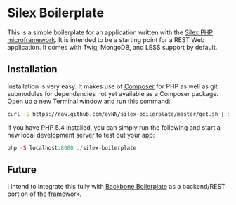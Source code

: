Silex Boilerplate
=================

This is a simple boilerplate for an application written with the [Silex PHP 
microframework](http://silex.sensiolabs.org/). It is intended to be a starting 
point for a REST Web application.  It comes with Twig, MongoDB, and LESS support by 
default.

## Installation ##
Installation is very easy. It makes use of [Composer](http://getcomposer.org/) 
for PHP as well as git submodules for dependencies not yet available as a 
Composer package. Open up a new Terminal window and run this command:

``` bash
curl -S https://raw.github.com/evNN/silex-boilerplate/master/get.sh | sh
```

If you have PHP 5.4 installed, you can simply run the following and start a new
local development server to test out your app:

``` php
php -S localhost:8080 ./silex-boilerplate
```

## Future ##
I intend to integrate this fully with [Backbone Boilerplate](https://github.com/tbranyen/backbone-boilerplate)
as a backend/REST portion of the framework.
